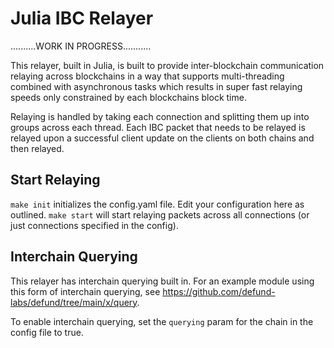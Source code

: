 # Julia IBC Relayer

..........WORK IN PROGRESS...........

This relayer, built in Julia, is built to provide inter-blockchain communication relaying across blockchains in a way that supports multi-threading combined with asynchronous tasks which results in super fast relaying speeds only constrained by each blockchains block time.

Relaying is handled by taking each connection and splitting them up into groups across each thread. Each IBC packet that needs to be relayed is relayed upon a successful client update on the clients on both chains and then relayed.

## Start Relaying
`make init` initializes the config.yaml file. Edit your configuration here as outlined.
`make start` will start relaying packets across all connections (or just connections specified in the config).

## Interchain Querying
This relayer has interchain querying built in. For an example module using this form of interchain querying, see https://github.com/defund-labs/defund/tree/main/x/query.

To enable interchain querying, set the `querying` param for the chain in the config file to true.